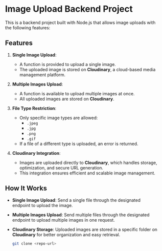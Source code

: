 # Image Upload Backend Project

This is a backend project built with Node.js that allows image uploads with the following features:

## Features

1. **Single Image Upload**:
   - A function is provided to upload a single image.
   - The uploaded image is stored on **Cloudinary**, a cloud-based media management platform.

2. **Multiple Images Upload**:
   - A function is available to upload multiple images at once.
   - All uploaded images are stored on **Cloudinary**.

3. **File Type Restriction**:
   - Only specific image types are allowed:
     - `.jpeg`
     - `.jpg`
     - `.png`
     - `.gif`
   - If a file of a different type is uploaded, an error is returned.

4. **Cloudinary Integration**:
   - Images are uploaded directly to **Cloudinary**, which handles storage, optimization, and secure URL generation.
   - This integration ensures efficient and scalable image management.

## How It Works

- **Single Image Upload**: Send a single file through the designated endpoint to upload the image.
- **Multiple Images Upload**: Send multiple files through the designated endpoint to upload multiple images in one request.
- **Cloudinary Storage**: Uploaded images are stored in a specific folder on **Cloudinary** for better organization and easy retrieval.

   ```bash
   git clone <repo-url>
